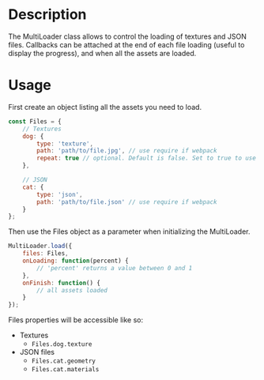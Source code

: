 Description
==================

The MultiLoader class allows to control the loading of textures and JSON files.
Callbacks can be attached at the end of each file loading (useful to display the progress), and when all the assets are loaded.


Usage
==================
First create an object listing all the assets you need to load.

```javascript
const Files = {
    // Textures
    dog: {
        type: 'texture',
        path: 'path/to/file.jpg', // use require if webpack
        repeat: true // optional. Default is false. Set to true to use THREE.RepeatWrapping
    },

    // JSON
    cat: {
        type: 'json',
        path: 'path/to/file.json' // use require if webpack
    }
};
```

Then use the Files object as a parameter when initializing the MultiLoader.

```javascript
MultiLoader.load({
    files: Files, 
    onLoading: function(percent) {
        // 'percent' returns a value between 0 and 1 
    },
    onFinish: function() {
        // all assets loaded
    }
});
```

Files properties will be accessible like so:

*   Textures
    *   `Files.dog.texture`
*   JSON files
    *   `Files.cat.geometry`
    *   `Files.cat.materials`


